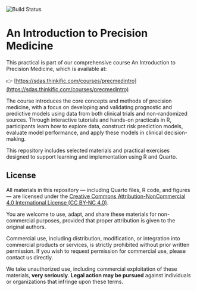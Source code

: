 ![Build Status](https://github.com/smartdata-analysis-and-statistics/precision-medicine-practicals/actions/workflows/render-quarto.yml/badge.svg)


# An Introduction to Precision Medicine

This practical is part of our comprehensive course An Introduction to Precision Medicine, which is available at:

👉 [https://sdas.thinkific.com/courses/precmedintro](https://sdas.thinkific.com/courses/precmedintro)

The course introduces the core concepts and methods of precision medicine, with a focus on developing and validating prognostic and predictive models using data from both clinical trials and non-randomized sources. Through interactive tutorials and hands-on practicals in R, participants learn how to explore data, construct risk prediction models, evaluate model performance, and apply these models in clinical decision-making.

This repository includes selected materials and practical exercises designed to support learning and implementation using R and Quarto.

## License

All materials in this repository — including Quarto files, R code, and figures — are licensed under the 
[Creative Commons Attribution-NonCommercial 4.0 International License (CC BY-NC 4.0)](https://creativecommons.org/licenses/by-nc/4.0/).

You are welcome to use, adapt, and share these materials for non-commercial purposes, provided that proper attribution is given to the original authors.

Commercial use, including distribution, modification, or integration into commercial products or services, is strictly prohibited without prior written permission. If you wish to request permission for commercial use, please contact us directly.

We take unauthorized use, including commercial exploitation of these materials, **very seriously**. **Legal action may be pursued** against individuals or organizations that infringe upon these terms.
